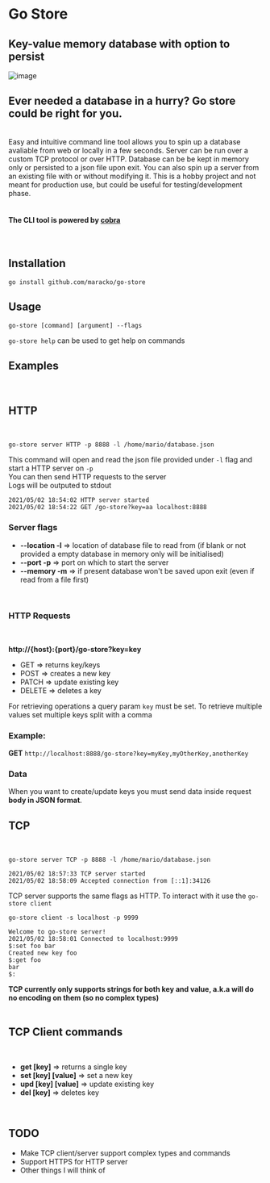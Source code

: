 # Go Store
## Key-value memory database with option to persist
![image](https://i.imgur.com/g0OVt3o.png)


## Ever needed a database in a hurry? Go store could be right for you.  

<br>
Easy and intuitive command line tool allows you to spin up a database avaliable from web or locally in a few seconds.  
Server can be run over a custom TCP protocol or over HTTP.  
Database can be be kept in memory only or persisted to a json file upon exit.  
You can also spin up a server from an existing file with or without modifying it.  
This is a hobby project and not meant for production use, but could be useful for testing/development phase.

<br>
<br> 

#### The CLI tool is powered by [cobra](https://github.com/spf13/cobra)    
<br>  

## Installation

```
go install github.com/maracko/go-store
```

## Usage

```
go-store [command] [argument] --flags
```

`go-store help` can be used to get help on commands

## Examples
<br>

## HTTP
<br> 

```
go-store server HTTP -p 8888 -l /home/mario/database.json
```
This command will open and read the json file provided under `-l` flag and start a HTTP server on `-p`  
You can then send HTTP requests to the server  
Logs will be outputed to stdout
```
2021/05/02 18:54:02 HTTP server started
2021/05/02 18:54:22 GET /go-store?key=aa localhost:8888
```

### Server flags

- **--location -l** => location of database file to read from (if blank or not provided a empty database in memory only will be initialised)
- **--port -p** => port on which to start the server
- **--memory -m** => if present database won't be saved upon exit (even if read from a file first)
<br>

### HTTP Requests
<br>

 **http://{host}:{port}/go-store?key=key**
<br>

- GET => returns key/keys
- POST => creates a new key
- PATCH => update existing key
- DELETE => deletes a key

For retrieving operations a query param `key` must be set. To retrieve multiple values set multiple keys split with a comma
<br>

### Example:  
 **GET**  `http://localhost:8888/go-store?key=myKey,myOtherKey,anotherKey`
<br> 

### Data

When you want to create/update keys you must send data inside request **body in JSON format**.
<br>

## TCP
<br>

```
go-store server TCP -p 8888 -l /home/mario/database.json

2021/05/02 18:57:33 TCP server started
2021/05/02 18:58:09 Accepted connection from [::1]:34126
```
TCP server supports the same flags as HTTP. To interact with it use the `go-store client`

```
go-store client -s localhost -p 9999

Welcome to go-store server!
2021/05/02 18:58:01 Connected to localhost:9999
$:set foo bar
Created new key foo
$:get foo
bar
$:
```
**TCP currently only supports strings for both key and value, a.k.a will do no encoding on them (so no complex types)**  
<br>



## TCP Client commands
<br>

- **get [key]** => returns a single key  
- **set [key] [value]** => set a new key  
- **upd [key] [value]** => update existing key
- **del [key]** => deletes key
<br>

## TODO

- Make TCP client/server support complex types and commands
- Support HTTPS for HTTP server
- Other things I will think of

